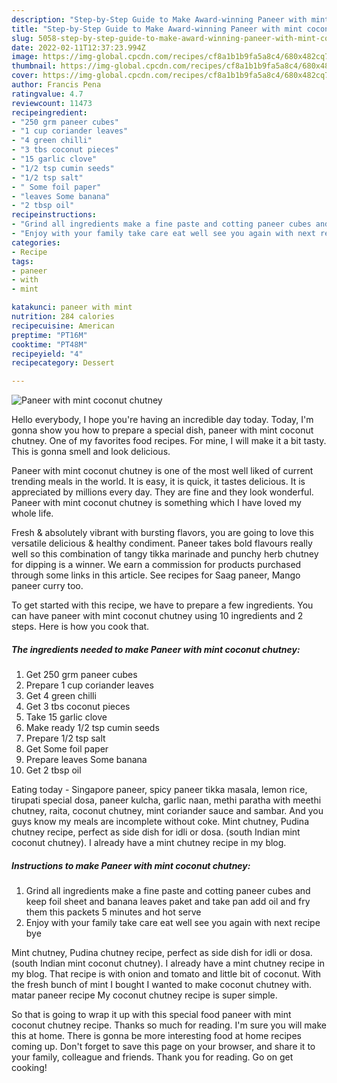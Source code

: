 ```yaml
---
description: "Step-by-Step Guide to Make Award-winning Paneer with mint coconut chutney"
title: "Step-by-Step Guide to Make Award-winning Paneer with mint coconut chutney"
slug: 5058-step-by-step-guide-to-make-award-winning-paneer-with-mint-coconut-chutney
date: 2022-02-11T12:37:23.994Z
image: https://img-global.cpcdn.com/recipes/cf8a1b1b9fa5a8c4/680x482cq70/paneer-with-mint-coconut-chutney-recipe-main-photo.jpg
thumbnail: https://img-global.cpcdn.com/recipes/cf8a1b1b9fa5a8c4/680x482cq70/paneer-with-mint-coconut-chutney-recipe-main-photo.jpg
cover: https://img-global.cpcdn.com/recipes/cf8a1b1b9fa5a8c4/680x482cq70/paneer-with-mint-coconut-chutney-recipe-main-photo.jpg
author: Francis Pena
ratingvalue: 4.7
reviewcount: 11473
recipeingredient:
- "250 grm paneer cubes"
- "1 cup coriander leaves"
- "4 green chilli"
- "3 tbs coconut pieces"
- "15 garlic clove"
- "1/2 tsp cumin seeds"
- "1/2 tsp salt"
- " Some foil paper"
- "leaves Some banana"
- "2 tbsp oil"
recipeinstructions:
- "Grind all ingredients make a fine paste and cotting paneer cubes and keep foil sheet and banana leaves paket and take pan add oil and fry them this packets 5 minutes and hot serve"
- "Enjoy with your family take care eat well see you again with next recipe bye"
categories:
- Recipe
tags:
- paneer
- with
- mint

katakunci: paneer with mint 
nutrition: 284 calories
recipecuisine: American
preptime: "PT16M"
cooktime: "PT48M"
recipeyield: "4"
recipecategory: Dessert

---
```



![Paneer with mint coconut chutney](https://img-global.cpcdn.com/recipes/cf8a1b1b9fa5a8c4/680x482cq70/paneer-with-mint-coconut-chutney-recipe-main-photo.jpg)

Hello everybody, I hope you're having an incredible day today. Today, I'm gonna show you how to prepare a special dish, paneer with mint coconut chutney. One of my favorites food recipes. For mine, I will make it a bit tasty. This is gonna smell and look delicious.

Paneer with mint coconut chutney is one of the most well liked of current trending meals in the world. It is easy, it is quick, it tastes delicious. It is appreciated by millions every day. They are fine and they look wonderful. Paneer with mint coconut chutney is something which I have loved my whole life.

Fresh &amp; absolutely vibrant with bursting flavors, you are going to love this versatile delicious &amp; healthy condiment. Paneer takes bold flavours really well so this combination of tangy tikka marinade and punchy herb chutney for dipping is a winner. We earn a commission for products purchased through some links in this article. See recipes for Saag paneer, Mango paneer curry too.


To get started with this recipe, we have to prepare a few ingredients. You can have paneer with mint coconut chutney using 10 ingredients and 2 steps. Here is how you cook that.

<!--inarticleads1-->

##### The ingredients needed to make Paneer with mint coconut chutney:

1. Get 250 grm paneer cubes
1. Prepare 1 cup coriander leaves
1. Get 4 green chilli
1. Get 3 tbs coconut pieces
1. Take 15 garlic clove
1. Make ready 1/2 tsp cumin seeds
1. Prepare 1/2 tsp salt
1. Get  Some foil paper
1. Prepare leaves Some banana
1. Get 2 tbsp oil


Eating today - Singapore paneer, spicy paneer tikka masala, lemon rice, tirupati special dosa, paneer kulcha, garlic naan, methi paratha with meethi chutney, raita, coconut chutney, mint coriander sauce and sambar. And you guys know my meals are incomplete without coke. Mint chutney, Pudina chutney recipe, perfect as side dish for idli or dosa. (south Indian mint coconut chutney). I already have a mint chutney recipe in my blog. 

<!--inarticleads2-->

##### Instructions to make Paneer with mint coconut chutney:

1. Grind all ingredients make a fine paste and cotting paneer cubes and keep foil sheet and banana leaves paket and take pan add oil and fry them this packets 5 minutes and hot serve
1. Enjoy with your family take care eat well see you again with next recipe bye


Mint chutney, Pudina chutney recipe, perfect as side dish for idli or dosa. (south Indian mint coconut chutney). I already have a mint chutney recipe in my blog. That recipe is with onion and tomato and little bit of coconut. With the fresh bunch of mint I bought I wanted to make coconut chutney with. matar paneer recipe My coconut chutney recipe is super simple. 

So that is going to wrap it up with this special food paneer with mint coconut chutney recipe. Thanks so much for reading. I'm sure you will make this at home. There is gonna be more interesting food at home recipes coming up. Don't forget to save this page on your browser, and share it to your family, colleague and friends. Thank you for reading. Go on get cooking!
